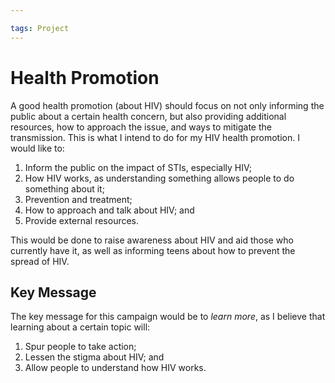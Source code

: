 ```yaml
---

tags: Project 
---
```


# Health Promotion

A good health promotion (about HIV) should focus on not only informing the public about a certain health concern, but also providing additional resources, how to approach the issue, and ways to mitigate the transmission. This is what I intend to do for my HIV health promotion. I would like to:
1. Inform the public on the impact of STIs, especially HIV;
2. How HIV works, as understanding something allows people to do something about it;
3. Prevention and treatment;
4. How to approach and talk about HIV; and
5. Provide external resources.

This would be done to raise awareness about HIV and aid those who currently have it, as well as informing teens about how to prevent the spread of HIV.

## Key Message

The key message for this campaign would be to *learn more*, as I believe that learning about a certain topic will:
1. Spur people to take action; 
2. Lessen the stigma about HIV; and
3. Allow people to understand how HIV works.